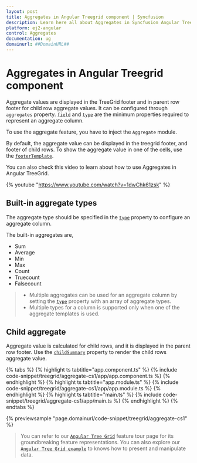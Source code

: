 ```yaml
---
layout: post
title: Aggregates in Angular Treegrid component | Syncfusion
description: Learn here all about Aggregates in Syncfusion Angular Treegrid component of Syncfusion Essential JS 2 and more.
platform: ej2-angular
control: Aggregates 
documentation: ug
domainurl: ##DomainURL##
---
```


# Aggregates in Angular Treegrid component

Aggregate values are displayed in the TreeGrid footer and in parent row footer for child row aggregate values. It can be configured through `aggregates` property. [`field`](https://ej2.syncfusion.com/angular/documentation/api/treegrid/aggregateColumnModel/#field) and [`type`](https://ej2.syncfusion.com/angular/documentation/api/treegrid/aggregateColumnModel/#type) are the minimum properties required to represent an aggregate column.

To use the aggregate feature, you have to inject the `Aggregate` module.

By default, the aggregate value can be displayed in the treegrid footer, and footer of child rows. To show the aggregate value in one of the cells, use the [`footerTemplate`](https://ej2.syncfusion.com/angular/documentation/api/treegrid/aggregateColumnModel/#footertemplate).

You can also check this video to learn about how to use Aggregates in Angular TreeGrid.

{% youtube "https://www.youtube.com/watch?v=1dwChk61zsk" %}

## Built-in aggregate types

The aggregate type should be specified in the [`type`](https://ej2.syncfusion.com/angular/documentation/api/treegrid/aggregateColumnModel/#type) property to configure an aggregate column.

The built-in aggregates are,
* Sum
* Average
* Min
* Max
* Count
* Truecount
* Falsecount

> * Multiple aggregates can be used for an aggregate column by setting the [`type`](https://ej2.syncfusion.com/angular/documentation/api/treegrid/aggregateColumnModel/#type) property with an array of aggregate types.
> * Multiple types for a column is supported only when one of the aggregate templates is used.

## Child aggregate

Aggregate value is calculated for child rows, and it is displayed in the parent row footer. Use the [`childSummary`](https://ej2.syncfusion.com/angular/documentation/api/treegrid/aggregateRowModel/#showchildsummary) property to render the child rows aggregate value.

{% tabs %}
{% highlight ts tabtitle="app.component.ts" %}
{% include code-snippet/treegrid/aggregate-cs1/app/app.component.ts %}
{% endhighlight %}
{% highlight ts tabtitle="app.module.ts" %}
{% include code-snippet/treegrid/aggregate-cs1/app/app.module.ts %}
{% endhighlight %}
{% highlight ts tabtitle="main.ts" %}
{% include code-snippet/treegrid/aggregate-cs1/app/main.ts %}
{% endhighlight %}
{% endtabs %}
  
{% previewsample "page.domainurl/code-snippet/treegrid/aggregate-cs1" %}

> You can refer to our [`Angular Tree Grid`](https://www.syncfusion.com/angular-ui-components/angular-tree-grid) feature tour page for its groundbreaking feature representations. You can also explore our [`Angular Tree Grid example`](https://ej2.syncfusion.com/angular/demos/#/material/treegrid/treegrid-overview) to knows how to present and manipulate data.